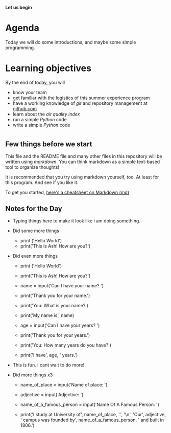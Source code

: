 **Let us begin**
#
# Agenda
Today we will do some introductions, and maybe some simple programming.
# Learning objectives
By the end of today, you will
- know your team
- get familiar with the logistics of this summer experience program
- have a working knowledge of _git_ and repository management at [github.com](https://www.github.com)
- learn about the _air quality index_
- run a simple _Python_ code
- write a simple _Python_ code
#

## Few things before we start
This file and the README file and many other files in this repository will be written using _markdown_. You can think markdown as a simple text-based tool to organize thoughts!

It is recommended that you try using markdown yourself, too. At least for this program. And see if you like it.

To get you started, [here's a cheatsheet on Markdown (md)](https://github.com/adam-p/markdown-here/wiki/Markdown-Cheatsheet)


## Notes for the Day
 - Typing things here to make it look like i am doing something.

 - Did some more things
     - print ('Hello World')
     - print('This is Ash! How are you?')

 - Did even more things
     - print ('Hello World')
     - print('This is Ash! How are you?')

     - name = input('Can I have your name? ')
     - print('Thank you for your name.')

     - print('You: What is your name?')
     - print('My name is', name)

     - age = input('Can I have your years? ')
     - print('Thank you for your years.')

     - print('You: How many years do you have?')
     - print('I have', age, ' years.')

 - This is fun. I cant wait to do more!

 - Did more things x3
    - name_of_place = input('Name of place: ')
    - adjective = input('Adjective: ')
    - name_of_a_famous_person = input('Name Of A Famous Person: ')

    - print('I study at University of', name_of_place, '.', '\n', 'Our', adjective, ' campus was founded by', name_of_a_famous_person, ' and built in 1806.')

    
